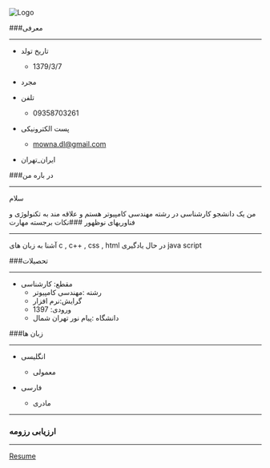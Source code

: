 ![Logo](https://github.com/Mona-Dalir/Dalir.github.io/blob/master/123.png)

###معرفی

---

+ تاریخ تولد   
  - 1379/3/7
+  مجرد 

+  تلفن 
     - 09358703261
 +  پست الکترونیکی
      -  mowna.dl@gmail.com
 +  ایران_تهران


###در باره من

---

سلام 

من یک دانشجو کارشناسی در رشته مهندسی کامپیوتر هستم و علاقه مند به تکنولوژی و فناوریهای نوظهور 
###نکات برجسته مهارت

---

آشنا به زبان های c , c++ , css , html
در حال یادگیری java script
 
###تحصیلات

---

 + مقطع: کارشناسی 
   - رشته :مهندسی کامپیوتر
   - گرایش:نرم افزار
   - ورودی: 1397
   - دانشگاه :پیام نور تهران شمال
  
  
###زبان ها
    
---
    
  +  انگلیسی
     - معمولی
 
  + فارسی
    - مادری


 
--- 
 
 ### ارزیابی رزومه

---

[Resume](/assessment/)
